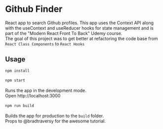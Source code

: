 # Github Finder

React app to search Github profiles. This app uses the Context API along with the useContext and useReducer hooks for state management and is part of the "Modern React Front To Back" Udemy course.<br>
The goal of this project was to get better at refactoring the code base from<br>`React Class Components` to `React Hooks`

## Usage

`npm install`<br><br>
`npm start`<br><br>
Runs the app in the development mode.<br>
Open http://localhost:3000 <br><br>
`npm run build`<br><br>
Builds the app for production to the `build` folder.<br>
Props to @bradtraversy for the awesome tutorial.
